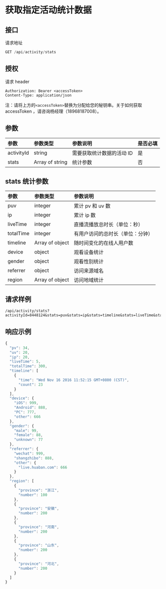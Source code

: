 # 获取指定活动统计数据

## 接口

请求地址

```javascript
GET /api/activity/stats
```

## 授权

请求 header

```http
Authorization: Bearer <accessToken>
Content-Type: application/json
```

注：请将上方的`<accessToken>`替换为分配给您的秘钥串。关于如何获取 accessToken ，请咨询杨经理（18968187008）。

## 参数

| 参数 | 参数类型 | 参数说明 | 是否必填 |
| :--- | :--- | :--- | :--- |
| activityId | string | 需要获取统计数据的活动 ID | 是 |
| stats | Array of string | 统计参数 | 否 |

## stats 统计参数

| 参数 | 参数类型 | 参数说明 |
| :--- | :--- | :--- |
| puv | integer | 累计 pv 和 uv 数 |
| ip | integer | 累计 ip 数 |
| liveTime | integer | 直播流播放总时长（单位：秒） |
| totalTime | integer | 有用户访问的总时长（单位：分钟） |
| timeline | Array of object | 随时间变化的在线人用户数 |
| device | object | 观看设备统计 |
| gender | object | 观看性别统计 |
| referrer | object | 访问来源域名 |
| region | Array of object | 访问地域统计 |

## 请求样例

```text
/api/activity/stats?activityId=8448124&stats=puv&stats=ip&stats=timeline&stats=liveTime&stats=region
```

## 响应示例

```javascript
{
  "pv": 34,
  "uv": 20,
  "ip": 20,
  "liveTime": 5,
  "totalTime": 300,
  "timeline": [
    {
      "time": "Wed Nov 16 2016 11:52:15 GMT+0800 (CST)",
      "count": 23
    }
  ],
  "device": {
    "iOS": 999,
    "Android": 888,
    "PC": 777,
    "other": 666
  },
  "gender": {
    "male": 99,
    "female": 88,
    "unknown": 77
  },
  "referrer": {
    "wechat": 999,
    "shangzhibo": 888,
    "other": {
      "live.huaban.com": 666
    }
  },
  "region": [
    {
      "province": "浙江",
      "number": 100
    },
    {
      "province": "安徽",
      "number": 200
    },
    {
      "province": "河南",
      "number": 200
    },
    {
      "province": "山东",
      "number": 200
    },
    {
      "province": "河北",
      "number": 200
    }
  ]
}
```

